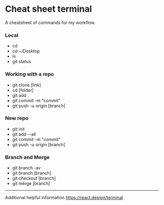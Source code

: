 # Cheat sheet terminal
A cheatsheet of commands for my workflow.

### Local
- cd
- cd ~/Desktop
- ls
- git status
### Working with a repo
- git clone [link]
- cd [folder]
- git add .
- git commit -m "commit"
- git push -u origin [branch]
### New repo
- git init
- git add --all
- git commit -m "commit"
- git push -u origin [branch]
### Branch and Merge
- git branch -av
- git branch [branch]
- git checkout [branch]
- git merge [branch]

---

Additional helpful information
https://react.design/terminal
